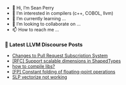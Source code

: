 - 👋 Hi, I’m Sean Perry
- 👀 I’m interested in compilers (c++, COBOL, llvm)
- 🌱 I’m currently learning ...
- 💞️ I’m looking to collaborate on ...
- 📫 How to reach me ...

<!---
s66perry/s66perry is a ✨ special ✨ repository because its `README.md` (this file) appears on your GitHub profile.
You can click the Preview link to take a look at your changes.
--->
### 📕 Latest LLVM Discourse Posts

<!-- DISCOURSE-LLVM:START -->
- [Changes to Pull Request Subscription System](https://discourse.llvm.org/t/changes-to-pull-request-subscription-system/73296#post_14)
- [[RFC] Support scalable dimensions in ShapedTypes](https://discourse.llvm.org/t/rfc-support-scalable-dimensions-in-shapedtypes/73260#post_20)
- [how to compile libs?](https://discourse.llvm.org/t/how-to-compile-libs/73323#post_1)
- [[FP] Constant folding of floating-point operations](https://discourse.llvm.org/t/fp-constant-folding-of-floating-point-operations/73138?page=2#post_23)
- [SLP vectorize not working](https://discourse.llvm.org/t/slp-vectorize-not-working/73309#post_5)
<!-- DISCOURSE-LLVM:END -->
